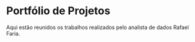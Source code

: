 
# Portfólio de Projetos

Aqui estão reunidos os trabalhos realizados pelo analista de dados Rafael Faria.

